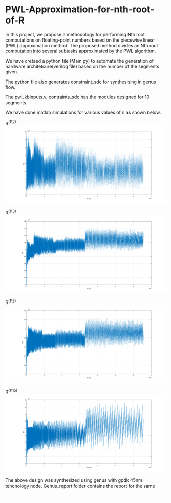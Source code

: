 # PWL-Approximation-for-nth-root-of-R
In this project, we propose a methodology for performing Nth root computations on floating-point numbers based on the piecewise linear (PWL) approximation method. The proposed method divides an Nth root computation into several subtasks approximated by the PWL algorithm.

We have cretaed a python file (Main.py) to automate the generation of hardware architetcure(verilog file) based on the number of the segments given.

The python file also generates constraint_sdc for synthesising in genus flow. 

The pwl_kbinputs.v, contraints_sdc has the modules designed for 10 segments.

We have done matlab simulations for various values of n as shown below.

R<sup>(1\2)</sup>
![Image](https://github.com/Bhuvan506/PWL-Approximation-for-nth-root-of-R/blob/main/Simulations/root2.png)

R<sup>(1\3)</sup>
![Image](https://github.com/Bhuvan506/PWL-Approximation-for-nth-root-of-R/blob/main/Simulations/root3.png)

R<sup>(1\5)</sup>
![Image](https://github.com/Bhuvan506/PWL-Approximation-for-nth-root-of-R/blob/main/Simulations/root5.png)

R<sup>(1\15)</sup>
![Image](https://github.com/Bhuvan506/PWL-Approximation-for-nth-root-of-R/blob/main/Simulations/root15.png)

The above design was synthesized using genus with gpdk 45nm tehcnology node. Genus_report folder contains the report for the same

.


